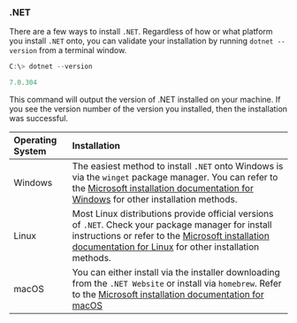 ### .NET

There are a few ways to install `.NET`. Regardless of how or what platform you install `.NET` onto, you can validate your installation by running `dotnet --version` from a terminal window.

```powershell
C:\> dotnet --version

7.0.304
```

This command will output the version of .NET installed on your machine. If you see the version number of the version you installed, then the installation was successful.

|Operating System|Installation|
|:--|:--|
|Windows|The easiest method to install `.NET` onto Windows is via the `winget` package manager. You can refer to the [Microsoft installation documentation for Windows](https://learn.microsoft.com/en-us/dotnet/core/install/windows) for other installation methods.|
|Linux|Most Linux distributions provide official versions of `.NET`. Check your package manager for install instructions or refer to the [Microsoft installation documentation for Linux](https://learn.microsoft.com/en-us/dotnet/core/install/linux) for other installation methods.|
|macOS|You can either install via the installer downloading from the `.NET Website` or install via `homebrew`. Refer to the [Microsoft installation documentation for macOS](https://learn.microsoft.com/en-us/dotnet/core/install/macos)|


